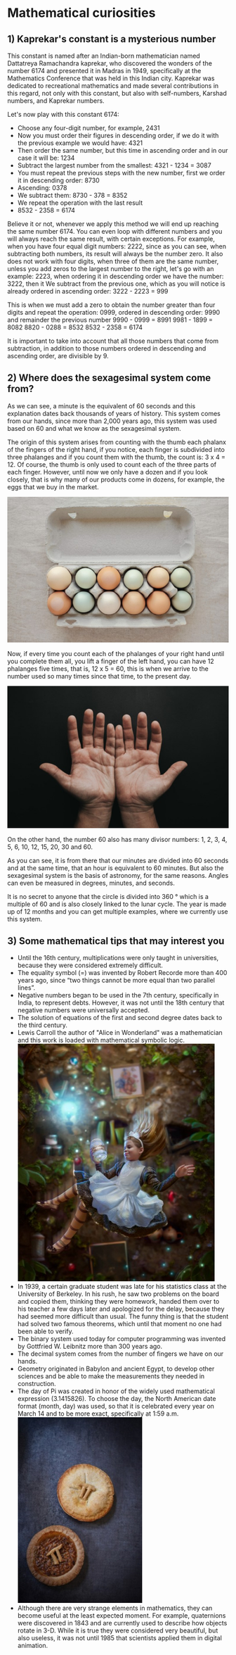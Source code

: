 # Mathematical curiosities

## 1) Kaprekar's constant is a mysterious number

This constant is named after an Indian-born mathematician named Dattatreya Ramachandra kaprekar, who discovered the wonders of the number 6174 and presented it in Madras in 1949, specifically at the Mathematics Conference that was held in this Indian city. Kaprekar was dedicated to recreational mathematics and made several contributions in this regard, not only with this constant, but also with self-numbers, Karshad numbers, and Kaprekar numbers.

Let's now play with this constant 6174:

- Choose any four-digit number, for example, 2431
- Now you must order their figures in descending order, if we do it with the previous example we would have: 4321
- Then order the same number, but this time in ascending order and in our case it will be: 1234
- Subtract the largest number from the smallest: 4321 - 1234 = 3087
- You must repeat the previous steps with the new number, first we order it in descending order: 8730
- Ascending: 0378
- We subtract them: 8730 - 378 = 8352
- We repeat the operation with the last result
- 8532 - 2358 = 6174

Believe it or not, whenever we apply this method we will end up reaching the same number 6174. You can even loop with different numbers and you will always reach the same result, with certain exceptions. For example, when you have four equal digit numbers: 2222, since as you can see, when subtracting both numbers, its result will always be the number zero. It also does not work with four digits, when three of them are the same number, unless you add zeros to the largest number to the right, let's go with an example: 2223, when ordering it in descending order we have the number: 3222, then it We subtract from the previous one, which as you will notice is already ordered in ascending order:
3222 - 2223 = 999

This is when we must add a zero to obtain the number greater than four digits and repeat the operation: 0999, ordered in descending order: 9990 and remainder the previous number
9990 - 0999 = 8991
9981 - 1899 = 8082
8820 - 0288 = 8532
8532 - 2358 = 6174

It is important to take into account that all those numbers that come from subtraction, in addition to those numbers ordered in descending and ascending order, are divisible by 9.

## 2) Where does the sexagesimal system come from?

As we can see, a minute is the equivalent of 60 seconds and this explanation dates back thousands of years of history. This system comes from our hands, since more than 2,000 years ago, this system was used based on 60 and what we know as the sexagesimal system.

The origin of this system arises from counting with the thumb each phalanx of the fingers of the right hand, if you notice, each finger is subdivided into three phalanges and if you count them with the thumb, the count is: 3 x 4 = 12. Of course, the thumb is only used to count each of the three parts of each finger. However, until now we only have a dozen and if you look closely, that is why many of our products come in dozens, for example, the eggs that we buy in the market.

![first](_static/images/curiosities/image1.jpg)

Now, if every time you count each of the phalanges of your right hand until you complete them all, you lift a finger of the left hand, you can have 12 phalanges five times, that is, 12 x 5 = 60, this is when we arrive to the number used so many times since that time, to the present day.

![second](_static/images/curiosities/image2.jpg)

On the other hand, the number 60 also has many divisor numbers: 1, 2, 3, 4, 5, 6, 10, 12, 15, 20, 30 and 60.

As you can see, it is from there that our minutes are divided into 60 seconds and at the same time, that an hour is equivalent to 60 minutes. But also the sexagesimal system is the basis of astronomy, for the same reasons. Angles can even be measured in degrees, minutes, and seconds.

It is no secret to anyone that the circle is divided into 360 ° which is a multiple of 60 and is also closely linked to the lunar cycle. The year is made up of 12 months and you can get multiple examples, where we currently use this system.

## 3) Some mathematical tips that may interest you

- Until the 16th century, multiplications were only taught in universities, because they were considered extremely difficult.
- The equality symbol (=) was invented by Robert Recorde more than 400 years ago, since “two things cannot be more equal than two parallel lines”.
- Negative numbers began to be used in the 7th century, specifically in India, to represent debts. However, it was not until the 18th century that negative numbers were universally accepted.
- The solution of equations of the first and second degree dates back to the third century.
- Lewis Carroll the author of "Alice in Wonderland" was a mathematician and this work is loaded with mathematical symbolic logic.
![third](_static/images/curiosities/image3.jpg)
- In 1939, a certain graduate student was late for his statistics class at the University of Berkeley. In his rush, he saw two problems on the board and copied them, thinking they were homework, handed them over to his teacher a few days later and apologized for the delay, because they had seemed more difficult than usual. The funny thing is that the student had solved two famous theorems, which until that moment no one had been able to verify.
- The binary system used today for computer programming was invented by Gottfried W. Leibnitz more than 300 years ago.
- The decimal system comes from the number of fingers we have on our hands.
- Geometry originated in Babylon and ancient Egypt, to develop other sciences and be able to make the measurements they needed in construction.
- The day of Pi was created in honor of the widely used mathematical expression (3.1415826). To choose the day, the North American date format (month, day) was used, so that it is celebrated every year on March 14 and to be more exact, specifically at 1:59 a.m.
![fourth](_static/images/curiosities/image4.jpeg)
- Although there are very strange elements in mathematics, they can become useful at the least expected moment. For example, quaternions were discovered in 1843 and are currently used to describe how objects rotate in 3-D. While it is true they were considered very beautiful, but also useless, it was not until 1985 that scientists applied them in digital animation.
